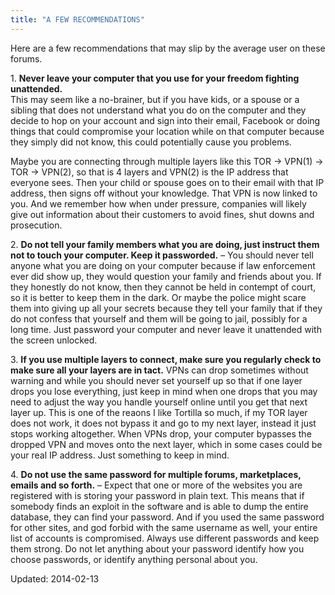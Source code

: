 ```yaml
---
title: "A FEW RECOMMENDATIONS"
---
```


<p>Here are a few recommendations that may slip by the average user on these forums.</p>
<p>1. <strong>Never leave your computer that you use for your freedom fighting unattended.</strong><br/>
This may seem like a no-brainer, but if you have kids, or a spouse or a sibling that does not understand what you do on the computer and they decide to hop on your account and sign into their email, Facebook or doing things that could compromise your location while on that computer because they simply did not know, this could potentially cause you problems.</p>
<p>Maybe you are connecting through multiple layers like this TOR -&gt; VPN(1) -&gt; TOR -&gt; VPN(2), so that is 4 layers and VPN(2) is the IP address that everyone sees. Then your child or spouse goes on to their email with that IP address, then signs off without your knowledge. That VPN is now linked to you. And we remember how when under pressure, companies will likely give out information about their customers to avoid fines, shut downs and prosecution.</p>
<p>2. <strong>Do not tell your family members what you are doing, just instruct them not to touch your computer. Keep it passworded.</strong> &#8211; You should never tell anyone what you are doing on your computer because if law enforcement ever did show up, they would question your family and friends about you. If they honestly do not know, then they cannot be held in contempt of court, so it is better to keep them in the dark. Or maybe the police might scare them into giving up all your secrets because they tell your family that if they do not confess that yourself and them will be going to jail, possibly for a long time. Just password your computer and never leave it unattended with the screen unlocked.</p>
<p>3. <strong>If you use multiple layers to connect, make sure you regularly check to make sure all your layers are in tact.</strong> VPNs can drop sometimes without warning and while you should never set yourself up so that if one layer drops you lose everything, just keep in mind when one drops that you may need to adjust the way you handle yourself online until you get that next layer up. This is one of the reaons I like Tortilla so much, if my TOR layer does not work, it does not bypass it and go to my next layer, instead it just stops working altogether. When VPNs drop, your computer bypasses the dropped VPN and moves onto the next layer, which in some cases could be your real IP address. Just something to keep in mind.</p>
<p>4. <strong>Do not use the same password for multiple forums, marketplaces, emails and so forth.</strong> &#8211; Expect that one or more of the websites you are registered with is storing your password in plain text. This means that if somebody finds an exploit in the software and is able to dump the entire database, they can find your password. And if you used the same password for other sites, and god forbid with the same username as well, your entire list of accounts is compromised. Always use different passwords and keep them strong. Do not let anything about your password identify how you choose passwords, or identify anything personal about you.</p>

Updated: 2014-02-13

